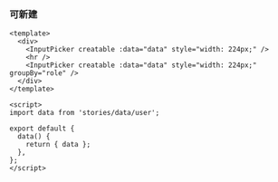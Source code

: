 ### 可新建

<!--start-code-->

```vue
<template>
  <div>
    <InputPicker creatable :data="data" style="width: 224px;" />
    <hr />
    <InputPicker creatable :data="data" style="width: 224px;" groupBy="role" />
  </div>
</template>

<script>
import data from 'stories/data/user';

export default {
  data() {
    return { data };
  },
};
</script>
```

<!--end-code-->
